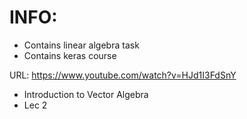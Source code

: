 # INFO: 
- Contains linear algebra task
- Contains keras course

URL: https://www.youtube.com/watch?v=HJd1I3FdSnY
* Introduction to Vector Algebra 
* Lec 2
